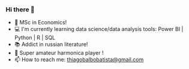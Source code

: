 ### Hi there 👋

- 💸 MSc in Economics!
- 💻 I'm currently learning data science/data analysis tools: Power BI | Python | R | SQL
- 📚 Addict in russian literature!
- 🎵 Super amateur harmonica player !
- 📫 How to reach me: thiagobalbobatista@gmail.com

<!--
**ThiagoBalbo16/thiagobalbo16** is a ✨ _special_ ✨ repository because its `README.md` (this file) appears on your GitHub profile.

Here are some ideas to get you started:

- 🔭 I’m currently working on ...
- 🌱 I’m currently learning ...
- 👯 I’m looking to collaborate on ...
- 🤔 I’m looking for help with ...
- 💬 Ask me about ...
- 📫 How to reach me: ...
- 😄 Pronouns: ...
- ⚡ Fun fact: ...
-->
